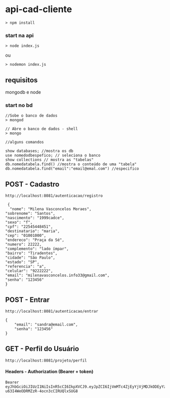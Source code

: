 # api-cad-cliente

```
> npm install
```

### start na api

```
> node index.js
```

ou
```
> nodemon index.js
```

## requisitos

mongodb e node
### start no bd
```
//Sobe o banco de dados
> mongod 
```

```
// Abre o banco de dados - shell
> mongo  

//alguns comandos

show databases; //mostra os db
use nomedodbespefico; // seleciona o banco
show collections // mostra as "tabelas"
db.nomedatabela.find() //mostra o conteúdo de uma "tabela"
db.nomedatabela.find("email":"email@emal.com") //especifico

```
## POST - Cadastro
```
http://localhost:8081/autenticacao/registro
```
```
 {
  "nome": "Milena Vasconcelos Moraes",
"sobrenome": "Santos",
"nascimento": "1999cadce",
"sexo": "f",
"cpf": "22545448451",
"destinatario": "maria",
"cep": "01001000",
"endereco": "Praça da Sé",
"numero": 22222,
"complemento": "lado ímpar",
"bairro": "Tiradentes",
"cidade": "São Paulo",
"estado": "SP",
"referencia": "a",
"celular": "9222222",
"email": "milenavasconcelos.info33@gmail.com",
"senha": "123456"
}
```

## POST - Entrar

```
http://localhost:8081/autenticacao/entrar
```

```
{
    "email": "sandra@email.com",
    "senha": "123456"
}
```

## GET - Perfil do Usuário

```
http://localhost:8081/projeto/perfil
```
#### Headers  - Authorization (Bearer + token)
```
Bearer eyJhbGciOiJIUzI1NiIsInR5cCI6IkpXVCJ9.eyJpZCI6IjVmMTc4ZjEyYjVjMDJkODEyYzc3NTEyOCIsImlhdCI6MTU5NTM3OTk1NiwiZXhwIjoxNTk1NDY2MzU2fQ.vLHb84SON7-u63I4WeODRMZzR-4ocn3cCIRUQlxSUG8
```


